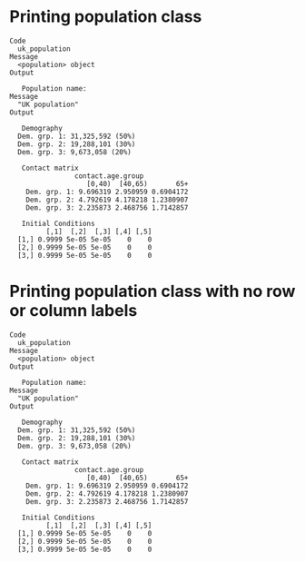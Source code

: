 # Printing population class

    Code
      uk_population
    Message
      <population> object
    Output
      
       Population name: 
    Message
      "UK population"
    Output
      
       Demography 
      Dem. grp. 1: 31,325,592 (50%)
      Dem. grp. 2: 19,288,101 (30%)
      Dem. grp. 3: 9,673,058 (20%)
      
       Contact matrix 
                    contact.age.group
                       [0,40)  [40,65)       65+
        Dem. grp. 1: 9.696319 2.950959 0.6904172
        Dem. grp. 2: 4.792619 4.178218 1.2380907
        Dem. grp. 3: 2.235873 2.468756 1.7142857
      
       Initial Conditions 
             [,1]  [,2]  [,3] [,4] [,5]
      [1,] 0.9999 5e-05 5e-05    0    0
      [2,] 0.9999 5e-05 5e-05    0    0
      [3,] 0.9999 5e-05 5e-05    0    0

# Printing population class with no row or column labels

    Code
      uk_population
    Message
      <population> object
    Output
      
       Population name: 
    Message
      "UK population"
    Output
      
       Demography 
      Dem. grp. 1: 31,325,592 (50%)
      Dem. grp. 2: 19,288,101 (30%)
      Dem. grp. 3: 9,673,058 (20%)
      
       Contact matrix 
                    contact.age.group
                       [0,40)  [40,65)       65+
        Dem. grp. 1: 9.696319 2.950959 0.6904172
        Dem. grp. 2: 4.792619 4.178218 1.2380907
        Dem. grp. 3: 2.235873 2.468756 1.7142857
      
       Initial Conditions 
             [,1]  [,2]  [,3] [,4] [,5]
      [1,] 0.9999 5e-05 5e-05    0    0
      [2,] 0.9999 5e-05 5e-05    0    0
      [3,] 0.9999 5e-05 5e-05    0    0


